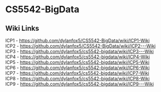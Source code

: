 # CS5542-BigData

## Wiki Links
ICP1 - https://github.com/dylanfox5/CS5542-BigData/wiki/ICP1-Wiki
<br>ICP2 - https://github.com/dylanfox5/CS5542-BigData/wiki/ICP2---Wiki
<br>ICP3 - https://github.com/dylanfox5/cs5542-bigdata/wiki/ICP3---Wiki
<br>ICP4 - https://github.com/dylanfox5/cs5542-bigdata/wiki/ICP4-Wiki
<br>ICP5 - https://github.com/dylanfox5/cs5542-bigdata/wiki/ICP5-Wiki
<br>ICP6 - https://github.com/dylanfox5/cs5542-bigdata/wiki/ICP6-Wiki
<br>ICP7 - https://github.com/dylanfox5/cs5542-bigdata/wiki/ICP7-Wiki
<br>ICP8 - https://github.com/dylanfox5/cs5542-bigdata/wiki/ICP8-Wiki
<br>ICP9 - https://github.com/dylanfox5/cs5542-bigdata/wiki/ICP9---Wiki
